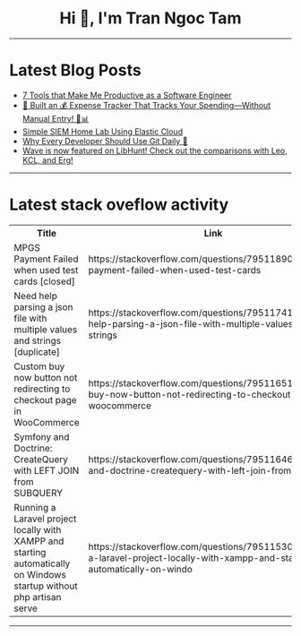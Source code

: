 <h1 align="center">Hi 👋, I'm Tran Ngoc Tam</h1>

---

# Latest Blog Posts 
<!-- BLOG-POST-LIST:START -->
- [7 Tools that Make Me Productive as a Software Engineer](https://dev.to/ruppysuppy/7-tools-that-make-me-productive-as-a-software-engineer-4p3l)
- [🚀 Built an 💰 Expense Tracker That Tracks Your Spending—Without Manual Entry! 🏦📊](https://dev.to/emilp/built-an-expense-tracker-that-tracks-your-spending-without-manual-entry-5h2k)
- [Simple SIEM Home Lab Using Elastic Cloud](https://dev.to/rajkumarpaneru18/simple-siem-home-lab-using-elastic-cloud-581h)
- [Why Every Developer Should Use Git Daily 🚀](https://dev.to/matin676/why-every-developer-should-use-git-daily-1112)
- [Wave is now featured on LibHunt! Check out the comparisons with Leo, KCL, and Erg!](https://dev.to/lunastev/wave-is-now-featured-on-libhunt-check-out-the-comparisons-with-leo-kcl-and-erg-3ao4)
<!-- BLOG-POST-LIST:END -->

---

# Latest stack oveflow activity
<table>
  <tr><th>Title</th><th>Link</th></tr>
  <!-- STACKOVERFLOW:START --><tr><td>MPGS Payment Failed when used test cards [closed]</td><td>https://stackoverflow.com/questions/79511890/mpgs-payment-failed-when-used-test-cards</td></tr><tr><td>Need help parsing a json file with multiple values and strings [duplicate]</td><td>https://stackoverflow.com/questions/79511741/need-help-parsing-a-json-file-with-multiple-values-and-strings</td></tr><tr><td>Custom buy now button not redirecting to checkout page in WooCommerce</td><td>https://stackoverflow.com/questions/79511651/custom-buy-now-button-not-redirecting-to-checkout-page-in-woocommerce</td></tr><tr><td>Symfony and Doctrine: CreateQuery with LEFT JOIN from SUBQUERY</td><td>https://stackoverflow.com/questions/79511646/symfony-and-doctrine-createquery-with-left-join-from-subquery</td></tr><tr><td>Running a Laravel project locally with XAMPP and starting automatically on Windows startup without php artisan serve</td><td>https://stackoverflow.com/questions/79511530/running-a-laravel-project-locally-with-xampp-and-starting-automatically-on-windo</td></tr><!-- STACKOVERFLOW:END -->
</table>

---


